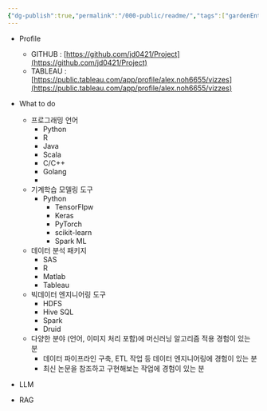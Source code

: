 ```yaml
---
{"dg-publish":true,"permalink":"/000-public/readme/","tags":["gardenEntry"],"created":"2024-11-05T20:24:18.792+09:00","updated":"2025-08-20T12:41:31.676+09:00"}
---
```





- Profile
	- GITHUB :  [https://github.com/jd0421/Project](https://github.com/jd0421/Project)
	- TABLEAU :  [https://public.tableau.com/app/profile/alex.noh6655/vizzes](https://public.tableau.com/app/profile/alex.noh6655/vizzes)
	

- What to do
	- 프로그래밍 언어
		- Python
		- R
		- Java
		- Scala
		- C/C++
		- Golang
		- 
	- 기계학습 모델링 도구
		- Python
			- TensorFlpw
			- Keras
			- PyTorch
			- scikit-learn
			- Spark ML
	- 데이터 분석 패키지
		- SAS
		- R
		- Matlab
		- Tableau
	- 빅데이터 엔지니어링 도구
		- HDFS
		- Hive SQL
		- Spark
		- Druid
	- 다양한 분야 (언어, 이미지 처리 포함)에 머신러닝 알고리즘 적용 경험이 있는 분
		- 데이터 파이프라인 구축, ETL 작업 등 데이터 엔지니어링에 경험이 있는 분
		- 최신 논문을 참조하고 구현해보는 작업에 경험이 있는 분


- LLM
- RAG


```

```
	

